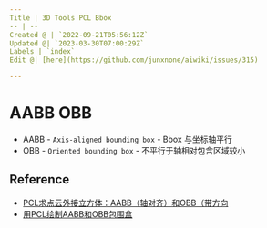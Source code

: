 ```yaml
---
Title | 3D Tools PCL Bbox
-- | --
Created @ | `2022-09-21T05:56:12Z`
Updated @| `2023-03-30T07:00:29Z`
Labels | `index`
Edit @| [here](https://github.com/junxnone/aiwiki/issues/315)

---
```

# AABB OBB

- AABB - `Axis-aligned bounding box` - Bbox 与坐标轴平行
- OBB - `Oriented bounding box`  - 不平行于轴相对包含区域较小


## Reference
- [PCL求点云外接立方体：AABB（轴对齐）和OBB（带方向](https://blog.csdn.net/h649070/article/details/112308932)
- [用PCL绘制AABB和OBB包围盒](https://blog.csdn.net/u012010729/article/details/104115932)


